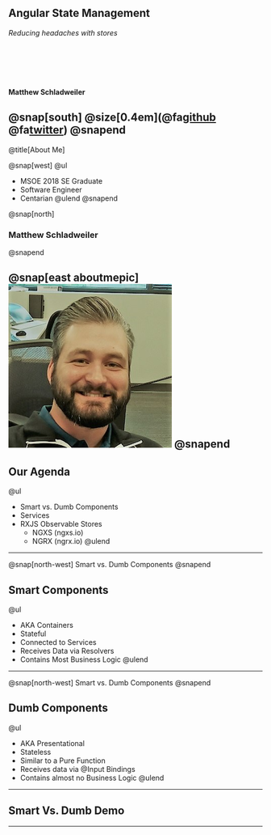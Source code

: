 ## Angular State Management

*Reducing headaches with stores*

<p style="margin-top: 100px; font-weight: bold;">Matthew Schladweiler</p>

@snap[south]
@size[0.4em](@fa[github](BlackbeardMatt)     @fa[twitter](BlackbeardMatt))
@snapend
---
@title[About Me]

@snap[west]
@ul[](false)
* MSOE 2018 SE Graduate
* Software Engineer
* Centarian
@ulend
@snapend

@snap[north]
### Matthew Schladweiler
@snapend

@snap[east aboutmepic]
![ProfilePic](assets/img/me.jpg)
@snapend
---
## Our Agenda

@ul
- Smart vs. Dumb Components
- Services
- RXJS Observable Stores
    - NGXS (ngxs.io)
    - NGRX (ngrx.io)
@ulend
---
@snap[north-west]
Smart vs. Dumb Components
@snapend

## Smart Components
@ul
- AKA Containers
- Stateful
- Connected to Services
- Receives Data via Resolvers
- Contains Most Business Logic
@ulend
---
@snap[north-west]
Smart vs. Dumb Components
@snapend

## Dumb Components
@ul
- AKA Presentational
- Stateless
- Similar to a Pure Function
- Receives data via @Input Bindings
- Contains almost no Business Logic
@ulend
---
## Smart Vs. Dumb Demo
---
